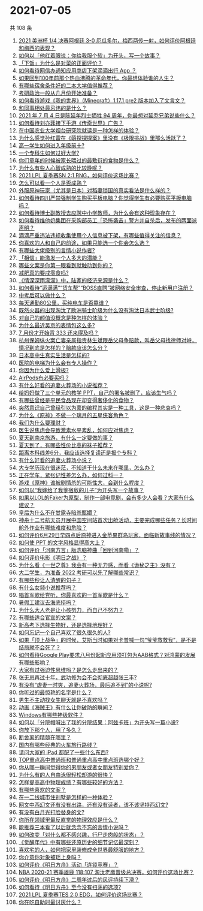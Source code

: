 # 2021-07-05

共 108 条

<!-- BEGIN -->
<!-- 最后更新时间 Mon Jul 05 2021 11:01:43 GMT+0800 (China Standard Time) -->

1. [2021 美洲杯 1/4 决赛阿根廷 3-0
   厄瓜多尔，梅西两传一射，如何评价阿根廷和梅西的表现？](https://www.zhihu.com/question/469925866)
2. [如何以「他红着眼说：你给我服个软」为开头，写一个故事？](https://www.zhihu.com/question/460697101)
3. [「下饭」为什么是对菜的正面评价？](https://www.zhihu.com/question/468067386)
4. [如何看待网信办通知应用商店下架滴滴出行 App ？](https://www.zhihu.com/question/470015739)
5. [如果回到100年前那个热血沸腾的革命年代，你最想体验谁的人生？](https://www.zhihu.com/question/460118166)
6. [有哪些宿舍条件好的二本大学值得推荐？](https://www.zhihu.com/question/405920733)
7. [考研政治一般从几月份开始准备？](https://www.zhihu.com/question/378053241)
8. [如何看待游戏《我的世界》（Minecraft）1.17.1 pre2
   版本加入了文言文？](https://www.zhihu.com/question/469226186)
9. [和同事相处最忌讳的是什么？](https://www.zhihu.com/question/294492493)
10. [2021 年 7 月 4 日是陈延年烈士牺牲 94
    周年，你最想对延乔兄弟说些什么？](https://www.zhihu.com/question/469914836)
11. [如何看待刘亦菲接下手游《传奇世界》广告？](https://www.zhihu.com/question/469422532)
12. [在中国农业大学烟台研究院就读是一种怎样的体验？](https://www.zhihu.com/question/395900199)
13. [为什么感觉孙红雷在《萌探探探案》里没有《极限挑战》里那么活跃了？](https://www.zhihu.com/question/467421033)
14. [高一学生如何进入年级前十?](https://www.zhihu.com/question/426078063)
15. [一个专科生如何过好大学?](https://www.zhihu.com/question/465577553)
16. [你们童年的时候被家长喂过的最敷衍的食物是什么？](https://www.zhihu.com/question/462844792)
17. [为什么有些人心智成熟的比较晚呢？](https://www.zhihu.com/question/283077831)
18. [2021 LPL 夏季赛SN 2:1 RNG，如何评价这场比赛？](https://www.zhihu.com/question/470013968)
19. [怎么可以看一个人是否成熟？](https://www.zhihu.com/question/415808060)
20. [外服原神玩家（尤其是日本）对稻妻锁国的真实看法是什么样的？](https://www.zhihu.com/question/469647926)
21. [如何看待四川严禁强制学生购买平板电脑？你觉得学生有必要购买平板电脑吗？](https://www.zhihu.com/question/469907647)
22. [如何看待博士副教授去应聘中小学教师，为什么会有这种现象存在？](https://www.zhihu.com/question/469006927)
23. [如何看待维他奶集团在采购部员工「恐怖袭击」警方并自杀后，发布的两面派声明？](https://www.zhihu.com/question/469732478)
24. [滴滴严重违法违规收集使用个人信息被下架，有哪些值得关注的信息？](https://www.zhihu.com/question/470016029)
25. [你喜欢的人和自己的前途，如果只能选一个你会怎么选？](https://www.zhihu.com/question/469180114)
26. [有哪些大佬级别的言情小说作者?](https://www.zhihu.com/question/323889571)
27. [「相信」能激发一个人多大的潜能？](https://www.zhihu.com/question/469081139)
28. [哪些文案是你第一眼看到就触动到你的？](https://www.zhihu.com/question/454171964)
29. [减肥真的要戒零食吗?](https://www.zhihu.com/question/468839689)
30. [《情深深雨濛濛》中，陆家的经济来源是什么？](https://www.zhihu.com/question/54479741)
31. [如何看待“运满满”“货车帮”“BOSS直聘”被网络安全审查，停止新用户注册？](https://www.zhihu.com/question/470104949)
32. [中考后可以做什么？](https://www.zhihu.com/question/465877304)
33. [每天通勤80公里，买纯电车是否靠谱？](https://www.zhihu.com/question/468510743)
34. [既然火器的出现淘汰了欧洲骑士阶级为什么没有淘汰日本武士阶级?](https://www.zhihu.com/question/469293153)
35. [对自己的颜值没概念是种怎样的体验？](https://www.zhihu.com/question/309262006)
36. [为什么最近吴京的表情包这么多?](https://www.zhihu.com/question/459051105)
37. [7 月份才开始背 333 还来得及吗？](https://www.zhihu.com/question/405506994)
38. [杭州保姆纵火案亡妻亲属指责林生斌跟岳父母争赔款，叫岳父母找律师对峙，情况到底是怎样的？赔款应该怎么分？](https://www.zhihu.com/question/469306984)
39. [日本高中生真实生活是怎样的?](https://www.zhihu.com/question/358652855)
40. [医院的电梯为什么会有专人操作？](https://www.zhihu.com/question/275348817)
41. [你因为什么爱上滑板?](https://www.zhihu.com/question/435394228)
42. [AirPods有必要买吗？](https://www.zhihu.com/question/465884888)
43. [有什么好看的追妻火葬场的小说推荐？](https://www.zhihu.com/question/463126197)
44. [给妈妈做了三个单元的教学 PPT，自己的署名被删了，应该生气吗？](https://www.zhihu.com/question/466380653)
45. [有哪些曾经是平民食品现在却变得奢侈化的食物？](https://www.zhihu.com/question/468524945)
46. [突然意识自己曾经引以为豪的编程其实是一种工具，这是一种悲哀吗？](https://www.zhihu.com/question/469223256)
47. [为什么《原神》不做一个璃月的五星侠客角色？](https://www.zhihu.com/question/468594400)
48. [我们为什么要理财？](https://www.zhihu.com/question/24177177)
49. [医生说焦虑会导致激素水平紊乱，如何应对焦虑？](https://www.zhihu.com/question/469907164)
50. [夏天到南京旅游，有什么一定要做的事？](https://www.zhihu.com/question/469022675)
51. [夏天到了，有哪些性价比高的袜子推荐？](https://www.zhihu.com/question/453321741)
52. [距离本科线差6分，我应该选择复读还是报个专科？](https://www.zhihu.com/question/467517153)
53. [有什么好看的追妻火葬场小说？](https://www.zhihu.com/question/463891070)
54. [大专学历现在很迷茫，不知道干什么未来在哪里，怎么办？](https://www.zhihu.com/question/467003536)
55. [正在学车，紧张记性差怎么办，如何过科一？](https://www.zhihu.com/question/458621193)
56. [游戏《原神》谁被剧情杀的可能性大，会到什么程度？](https://www.zhihu.com/question/466856390)
57. [如何以“我嫁给了我爹宿敌的儿子”为开头写一个故事？](https://www.zhihu.com/question/425380931)
58. [如果以LOL的Faker为原型，制作一部电竞剧，会有多少人会看？大家有什么建议？](https://www.zhihu.com/question/467272877)
59. [皇后为什么不在甘露寺暗杀甄嬛？](https://www.zhihu.com/question/323782581)
60. [神舟十二号航天员开展中国空间站首次出舱活动，主要完成哪些任务？长时间舱外作业有哪些难度和危险？](https://www.zhihu.com/question/469911953)
61. [如何评价6月29日早四点后原神进入金苹果群岛玩家，面临新故事线的情况？](https://www.zhihu.com/question/468978856)
62. [如何使 PPT 的文字风格显得高大上？](https://www.zhihu.com/question/26104860)
63. [如何评价「河南方言」版洗脑神曲「回到河南嘞」？](https://www.zhihu.com/question/469090177)
64. [如何评价电影《明日之战》？](https://www.zhihu.com/question/469466765)
65. [为什么看《一世之尊》我会有一种无力感，而看《诡秘之主》没有？](https://www.zhihu.com/question/466875284)
66. [大二学生，为准备 2022 考研可以先了解哪些常识？](https://www.zhihu.com/question/400494597)
67. [有哪些秒让人清醒的句子？](https://www.zhihu.com/question/464766380)
68. [有什么女频小说推荐吗？](https://www.zhihu.com/question/457795893)
69. [唱首军歌给党听，你最喜欢的一首军歌是什么？](https://www.zhihu.com/question/469697834)
70. [暑假工建议去海底捞吗？](https://www.zhihu.com/question/398756321)
71. [为什么大人老是让小孩努力，而自己不努力？](https://www.zhihu.com/question/465729487)
72. [有哪些适合官宣的文案？](https://www.zhihu.com/question/436157838)
73. [新高考下选择生物好，还是选择地理好？](https://www.zhihu.com/question/463643144)
74. [如何忘记一个自己喜欢了很久很久的人?](https://www.zhihu.com/question/468233405)
75. [如果「顶上战争」的时候，艾斯当时如果对卡普喊一句“爷爷救救我”，是不是结局就不会死了？](https://www.zhihu.com/question/275781764)
76. [如何看待Google
    Play要求八月份起新应用须打包为AAB格式？对鸿蒙的发展有哪些影响？](https://www.zhihu.com/question/469588431)
77. [大家有过强迫性思维吗？是怎么走出来的？](https://www.zhihu.com/question/400662217)
78. [张无忌再过十年，武功修为会不会彻底超越张三丰?](https://www.zhihu.com/question/458327600)
79. [有没有“虐妻一时爽，追妻火葬场，最后追不到”的小说呢?](https://www.zhihu.com/question/397071668)
80. [你听过的最惊艳的名字是什么？](https://www.zhihu.com/question/265694919)
81. [男生不主动找女生聊天就是不喜欢吗？](https://www.zhihu.com/question/428269881)
82. [动画《海贼王》有什么让你破防的瞬间？](https://www.zhihu.com/question/466340998)
83. [Windows有哪些神级软件？](https://www.zhihu.com/question/465494790)
84. [如何以「分院帽喊出了我的分院结果：阿兹卡班」为开头写一篇小说?](https://www.zhihu.com/question/386972533)
85. [你放下那个人，用了多久？](https://www.zhihu.com/question/459105986)
86. [断舍离的精髓在哪里？](https://www.zhihu.com/question/25044125)
87. [国内有哪些经典的火车旅行路线？](https://www.zhihu.com/question/469093965)
88. [请问大家的 iPad 都配了一些什么东西?](https://www.zhihu.com/question/441947056)
89. [TOP重点高中普通班和普通重点高中重点班选哪个好？](https://www.zhihu.com/question/461031307)
90. [你从哪一瞬间觉得你的男朋友或者女朋友特别爱你？](https://www.zhihu.com/question/310415598)
91. [为什么有的人自由泳很轻松却游的很快？](https://www.zhihu.com/question/368523197)
92. [怎样提高高中物理成绩？有哪些较好的方法？](https://www.zhihu.com/question/20300295)
93. [有哪些喜欢的文案？](https://www.zhihu.com/question/460143596)
94. [在一二线城市住别墅是怎样的一种体验？](https://www.zhihu.com/question/350485995)
95. [网文中西幻文还有没有出路，还有没有读者，该不该坚持西幻文?](https://www.zhihu.com/question/469646044)
96. [有没有白月光打脸替身的文?](https://www.zhihu.com/question/459071698)
97. [你所在领域里最反直觉的物理效应是什么？](https://www.zhihu.com/question/466498607)
98. [能推荐三本看了以后就念念不忘的言情小说吗？](https://www.zhihu.com/question/420713607)
99. [如何改变「对什么都不感兴趣，行尸走肉般的状态」？](https://www.zhihu.com/question/31249796)
100. [《觉醒年代》中有哪些还原历史的细节记忆最深刻？](https://www.zhihu.com/question/451486276)
101. [喜欢宅的人，如何把家里装修成全世界最舒服的地方？](https://www.zhihu.com/question/35781319)
102. [你介意你对象被瑶上身吗？](https://www.zhihu.com/question/429956758)
103. [如何评价《明日方舟》活动「连锁竞赛」？](https://www.zhihu.com/question/469569572)
104. [NBA 2020-21 赛季雄鹿 118:107
     淘汰老鹰晋级总决赛，如何评价这场比赛？](https://www.zhihu.com/question/469901211)
105. [如何评价《明日方舟》二周年过后的风评持续下滑？](https://www.zhihu.com/question/469788139)
106. [如何看待《明日方舟》至今没有扫荡的选项?](https://www.zhihu.com/question/469337436)
107. [2021 LPL 夏季赛TES 2:0
     EDG，如何评价这场比赛？](https://www.zhihu.com/question/469986525)
108. [你在吃自助时最讨厌什么？](https://www.zhihu.com/question/63212359)

<!-- END -->
